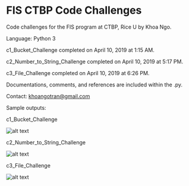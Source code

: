 # FIS CTBP Code Challenges
Code challenges for the FIS program at CTBP, Rice U by Khoa Ngo.

Language: Python 3

c1_Bucket_Challenge completed on April 10, 2019 at 1:15 AM.

c2_Number_to_String_Challenge completed on April 10, 2019 at 5:17 PM.

c3_File_Challenge completed on April 10, 2019 at 6:26 PM.

Documentations, comments, and references are included within the .py.

Contact: khoangotran@gmail.com

Sample outputs:

c1_Bucket_Challenge

![alt text](https://github.com/khoangotran/FIS-CTBP/blob/master/Screenshots/c1_outputs.png)


c2_Number_to_String_Challenge

![alt text](https://github.com/khoangotran/FIS-CTBP/blob/master/Screenshots/c2_output.png)


c3_File_Challenge

![alt text](https://github.com/khoangotran/FIS-CTBP/blob/master/Screenshots/c3_output.png)
